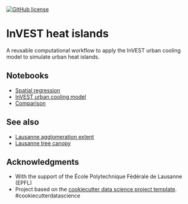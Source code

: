 [![GitHub license](https://img.shields.io/github/license/martibosch/invest-heat-islands.svg)](https://github.com/martibosch/invest-heat-islands/blob/master/LICENSE)

# InVEST heat islands

A reusable computational workflow to apply the InVEST urban cooling model to simulate urban heat islands.

## Notebooks

* [Spatial regression](https://github.com/martibosch/invest-heat-islands/blob/master/notebooks/spatial-regression.ipynb)
* [InVEST urban cooling model](https://github.com/martibosch/invest-heat-islands/blob/master/notebooks/invest-urban-cooling-model.ipynb)
* [Comparison](https://github.com/martibosch/invest-heat-islands/blob/master/notebooks/comparison.ipynb)

## See also

* [Lausanne agglomeration extent](https://github.com/martibosch/lausanne-agglom-extent)
* [Lausanne tree canopy](https://github.com/martibosch/lausanne-tree-canopy)

## Acknowledgments

* With the support of the École Polytechnique Fédérale de Lausanne (EPFL)
* Project based on the [cookiecutter data science project template](https://drivendata.github.io/cookiecutter-data-science). #cookiecutterdatascience
